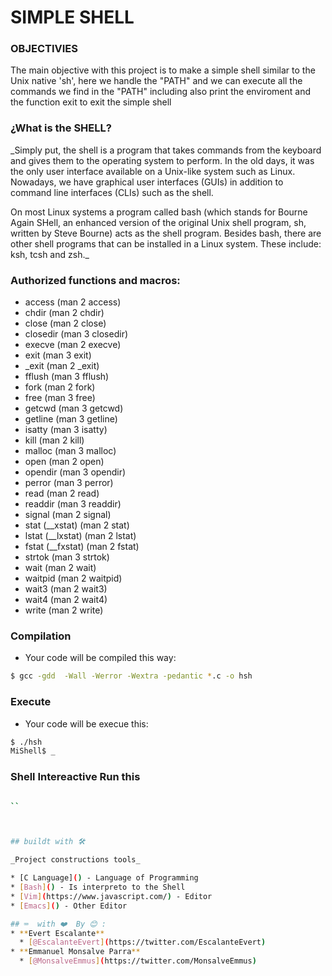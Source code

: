 # SIMPLE SHELL

### OBJECTIVIES

The main objective with this project is to make a simple shell similar to the Unix native 'sh', here we handle the "PATH" and we can execute all the commands we find in the "PATH" including also print the enviroment and the function exit to exit the simple shell

### ¿What is the SHELL?

_Simply put, the shell is a program that takes commands from the keyboard and gives them to the operating system to perform. In the old days, it was the only user interface available on a Unix-like system such as Linux. Nowadays, we have graphical user interfaces (GUIs) in addition to command line interfaces (CLIs) such as the shell.

On most Linux systems a program called bash (which stands for Bourne Again SHell, an enhanced version of the original Unix shell program, sh, written by Steve Bourne) acts as the shell program. Besides bash, there are other shell programs that can be installed in a Linux system. These include: ksh, tcsh and zsh._

### Authorized functions and macros:
* access (man 2 access)
* chdir (man 2 chdir)
* close (man 2 close)
* closedir (man 3 closedir)
* execve (man 2 execve)
* exit (man 3 exit)
* _exit (man 2 _exit)
* fflush (man 3 fflush)
* fork (man 2 fork)
* free (man 3 free)
* getcwd (man 3 getcwd)
* getline (man 3 getline)
* isatty (man 3 isatty)
* kill (man 2 kill)
* malloc (man 3 malloc)
* open (man 2 open)
* opendir (man 3 opendir)
* perror (man 3 perror)
* read (man 2 read)
* readdir (man 3 readdir)
* signal (man 2 signal)
* stat (__xstat) (man 2 stat)
* lstat (__lxstat) (man 2 lstat)
* fstat (__fxstat) (man 2 fstat)
* strtok (man 3 strtok)
* wait (man 2 wait)
* waitpid (man 2 waitpid)
* wait3 (man 2 wait3)
* wait4 (man 2 wait4)
* write (man 2 write)

### Compilation

* Your code will be compiled this way:

```sh
$ gcc -gdd  -Wall -Werror -Wextra -pedantic *.c -o hsh
```

### Execute

* Your code will be execue this:

```sh
$ ./hsh
MiShell$ _
```

### Shell Intereactive Run this

```sh

``



## buildt with 🛠️

_Project constructions tools_

* [C Language]() - Language of Programming
* [Bash]() - Is interpreto to the Shell
* [Vim](https://www.javascript.com/) - Editor
* [Emacs]() - Other Editor

## ⌨️  with ❤️  By 😊 :
* **Evert Escalante**
  * [@EscalanteEvert](https://twitter.com/EscalanteEvert)
* **Emmanuel Monsalve Parra**
  * [@MonsalveEmmus](https://twitter.com/MonsalveEmmus)
